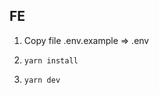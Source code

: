 FE
---
1. Copy file .env.example => .env
2. 
    ```shell    
    yarn install
    ```
3. 
    ```shell    
    yarn dev
    ```